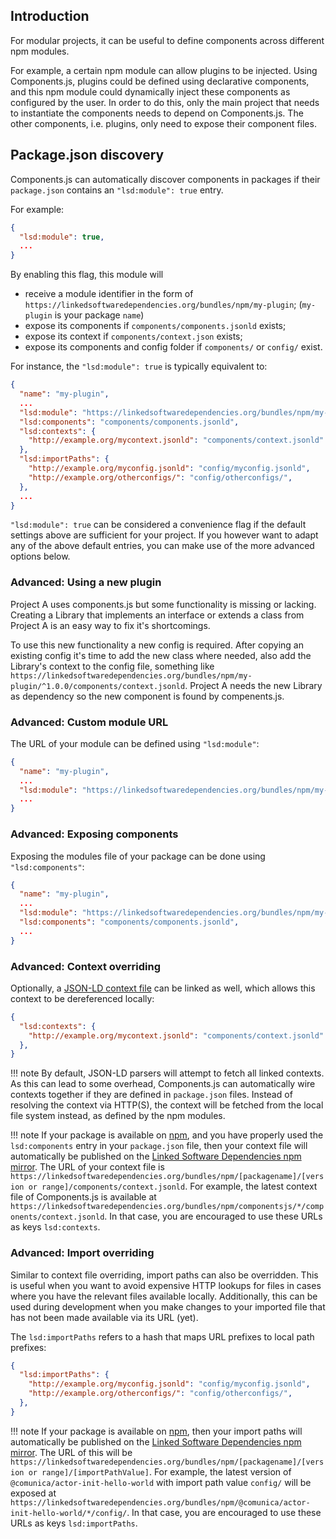 ## Introduction

For modular projects, it can be useful to define components across different npm modules.

For example, a certain npm module can allow plugins to be injected.
Using Components.js, plugins could be defined using declarative components,
and this npm module could dynamically inject these components as configured by the user.
In order to do this, only the main project that needs to instantiate the components needs to depend on Components.js.
The other components, i.e. plugins, only need to expose their component files.

## Package.json discovery

Components.js can automatically discover components in packages if their `package.json` contains an `"lsd:module": true` entry.

For example:
```json
{
  "lsd:module": true,
  ...
}
```

By enabling this flag, this module will

* receive a module identifier in the form of `https://linkedsoftwaredependencies.org/bundles/npm/my-plugin`; (`my-plugin` is your package `name`)
* expose its components if `components/components.jsonld` exists;
* expose its context if `components/context.json` exists;
* expose its components and config folder if `components/` or `config/` exist.

For instance, the `"lsd:module": true` is typically equivalent to:
```json
{
  "name": "my-plugin",
  ...
  "lsd:module": "https://linkedsoftwaredependencies.org/bundles/npm/my-plugin",
  "lsd:components": "components/components.jsonld",
  "lsd:contexts": {
    "http://example.org/mycontext.jsonld": "components/context.jsonld"
  },
  "lsd:importPaths": {
    "http://example.org/myconfig.jsonld": "config/myconfig.jsonld",
    "http://example.org/otherconfigs/": "config/otherconfigs/",
  },
  ...
}
```

`"lsd:module": true` can be considered a convenience flag if the default settings above are sufficient for your project.
If you however want to adapt any of the above default entries,
you can make use of the more advanced options below.

### Advanced: Using a new plugin

Project A uses components.js but some functionality is missing or lacking. Creating a Library that implements an interface or extends a class from Project A is an easy way to fix it's shortcomings.

To use this new functionality a new config is required. After copying an existing config it's time to add the new class where needed, also add the Library's context to the config file, something like `https://linkedsoftwaredependencies.org/bundles/npm/my-plugin/^1.0.0/components/context.jsonld`.
Project A needs the new Library as dependency so the new component is found by compenents.js.

### Advanced: Custom module URL

The URL of your module can be defined using `"lsd:module"`:
```json
{
  "name": "my-plugin",
  ...
  "lsd:module": "https://linkedsoftwaredependencies.org/bundles/npm/my-plugin",
  ...
}
```

### Advanced: Exposing components

Exposing the modules file of your package can be done using `"lsd:components"`:
```json
{
  "name": "my-plugin",
  ...
  "lsd:module": "https://linkedsoftwaredependencies.org/bundles/npm/my-plugin",
  "lsd:components": "components/components.jsonld",
  ...
}
```

### Advanced: Context overriding

Optionally, a [JSON-LD context file](https://www.w3.org/TR/json-ld/#the-context) can be linked as well,
which allows this context to be dereferenced locally:
```json
{
  "lsd:contexts": {
    "http://example.org/mycontext.jsonld": "components/context.jsonld"
  },
}
```

!!! note
    By default, JSON-LD parsers will attempt to fetch all linked contexts.
    As this can lead to some overhead, Components.js can automatically wire contexts together if they are defined in `package.json` files.
    Instead of resolving the context via HTTP(S), the context will be fetched from the local file system instead,
    as defined by the npm modules.

!!! note
    If your package is available on [npm](https://www.npmjs.com/), and you have properly used the `lsd:components` entry in your `package.json` file,
    then your context file will automatically be published on the [Linked Software Dependencies npm mirror](https://linkedsoftwaredependencies.org/).
    The URL of your context file is `https://linkedsoftwaredependencies.org/bundles/npm/[packagename]/[version or range]/components/context.jsonld`.
    For example, the latest context file of Components.js is available at `https://linkedsoftwaredependencies.org/bundles/npm/componentsjs/*/components/context.jsonld`.
    In that case, you are encouraged to use these URLs as keys `lsd:contexts`.

### Advanced: Import overriding

Similar to context file overriding, import paths can also be overridden.
This is useful when you want to avoid expensive HTTP lookups for files in cases where you have the relevant files available locally.
Additionally, this can be used during development when you make changes to your imported file that has not been made available via its URL (yet).

The `lsd:importPaths` refers to a hash that maps URL prefixes to local path prefixes:
```json
{
  "lsd:importPaths": {
    "http://example.org/myconfig.jsonld": "config/myconfig.jsonld",
    "http://example.org/otherconfigs/": "config/otherconfigs/",
  },
}
```

!!! note
    If your package is available on [npm](https://www.npmjs.com/),
    then your import paths will automatically be published on the [Linked Software Dependencies npm mirror](https://linkedsoftwaredependencies.org/).
    The URL of this will be `https://linkedsoftwaredependencies.org/bundles/npm/[packagename]/[version or range]/[importPathValue]`.
    For example, the latest version of `@comunica/actor-init-hello-world` with import path value `config/` will be exposed at `https://linkedsoftwaredependencies.org/bundles/npm/@comunica/actor-init-hello-world/*/config/`.
    In that case, you are encouraged to use these URLs as keys `lsd:importPaths`.
